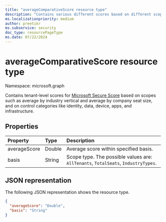 ```yaml
---
title: "averageComparativeScore resource type"
description: "Contains various different scores based on different scopes."
ms.localizationpriority: medium
author: preetikr
ms.subservice: security
doc_type: resourcePageType
ms.date: 07/22/2024
---
```


#  averageComparativeScore resource type

Namespace: microsoft.graph

Contains tenant-level scores for [Microsoft Secure Score](../resources/securescore.md) based on scopes such as average by industry vertical and average by company seat size, and on control categories like identity, data, device, apps, and infrastructure.

## Properties

|Property |Type |Description |
|:--|:--|:--|
|averageScore|Double|Average score within specified basis.|
|basis|String|Scope type. The possible values are: `AllTenants`, `TotalSeats`, `IndustryTypes`.|

## JSON representation

The following JSON representation shows the resource type.

<!-- {
  "blockType": "resource",
  "optionalProperties": [

  ],
  "@odata.type": "microsoft.graph.averageComparativeScore"
}-->

```json
{
  "averageScore": "Double",
  "basis": "String"
}

```


<!-- {
  "type": "#page.annotation",
  "description": "averageComparativeScore resource",
  "keywords": "",
  "section": "documentation",
  "tocPath": ""
}-->

